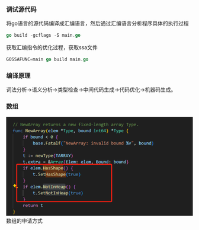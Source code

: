 ### 调试源代码

将go语言的源代码编译成汇编语言，然后通过汇编语言分析程序具体的执行过程

```go
go build -gcflags -S main.go
```
获取汇编指令的优化过程，获取ssa文件

```go
GOSSAFUNC=main go build main.go
```

### 编译原理
词法分析->语义分析->类型检查->中间代码生成->代码优化->机器码生成。

### 数组
![go数组源码](./array_source.png)
数组的申请方式

